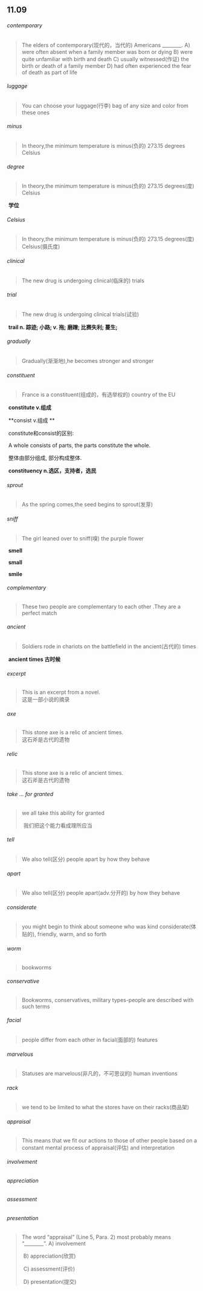 ## 11.09

###### contemporary

> The elders of contemporary(现代的，当代的) Americans ________.
> 	A) were often absent when a family member was born or dying
> 	B) were quite unfamiliar with birth and death
> 	C) usually witnessed(作证) the birth or death of a family member
> 	D) had often experienced the fear of death as part of life



###### luggage

> You can choose your luggage(行李) bag of any size and color from these ones

###### minus

> In theory,the minimum temperature is minus(负的) 273.15 degrees Celsius

###### degree

> In theory,the minimum temperature is minus(负的) 273.15 degrees(度) Celsius

​	**学位**

###### Celsius

> In theory,the minimum temperature is minus(负的) 273.15 degrees(度) Celsius(摄氏度)

###### clinical

> The new drug is undergoing clinical(临床的) trials

###### trial

> The new drug is undergoing clinical trials(试验)

​	**trail	n.  踪迹; 小路; v.  拖; 磨蹭; 比赛失利; 蔓生;**



###### gradually

> Gradually(渐渐地),he becomes stronger and stronger

###### constituent

> France is a constituent(组成的，有选举权的) country of the EU

​	**constitute	v.组成**

​	**consist	v.组成	**

​	constitute和consist的区别:

​		A whole consists of parts, the parts constitute the whole.  

​			整体由部分组成, 部分构成整体.

​	**constituency	n.选区，支持者，选民**

###### sprout

> As the spring comes,the seed begins to sprout(发芽) 	

###### sniff

> The girl leaned over to sniff(嗅) the purple flower

​	**smell**

​	**small**

​	**smile**



###### complementary

> These two people are complementary to each other .They are a  perfect match

###### ancient

> Soldiers rode in chariots on the battlefield in the ancient(古代的) times

​	**ancient times	古时候**

###### excerpt

> This is an excerpt from a novel.  
> 	这是一部小说的摘录

###### axe

> This stone axe is a relic of ancient times.  
> 	这石斧是古代的遗物

###### relic

> This stone axe is a relic of ancient times.  
> 	这石斧是古代的遗物



###### take ... for granted

> we all take this ability for granted
>
> ​	我们把这个能力看成理所应当

###### tell

> We also tell(区分) people apart by how they behave

###### apart

> We also tell(区分) people apart(adv.分开的) by how they behave

###### considerate

> you might begin to think about someone who was kind considerate(体贴的), friendly, warm, and so forth

###### worm

> bookworms

###### conservative

> Bookworms, conservatives, military types-people are described with such terms

###### facial

> people differ from each other in facial(面部的) features

###### marvelous

> Statuses are marvelous(非凡的，不可思议的) human inventions

###### rack

> we tend to be limited to what the stores have on their racks(商品架)

###### appraisal

> This means that we fit our actions to those of other people based on a constant mental process of appraisal(评估) and interpretation



###### involvement

######  appreciation

######  assessment

######  presentation



> The word “appraisal” (Line 5, Para. 2) most probably means “________”.
> 	A) involvement
>
> ​	B) appreciation(欣赏)
>
> ​	C) assessment(评价)
>
> ​	D) presentation(提交)